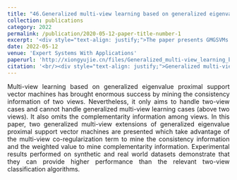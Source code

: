 ```yaml
---
title: "46.Generalized multi-view learning based on generalized eigenvalues proximal support vector machines"
collection: publications
category: 2022
permalink: /publication/2020-05-12-paper-title-number-1
excerpt: '<div style="text-align: justify;">The paper presents GMGSVMs and GMIGSVMs for generalized multi - view learning, uses an alternating algorithm for optimization, and proves their superiority via experiments.</div>'
date: 2022-05-12
venue: 'Expert Systems With Applications'
paperurl: 'http://xiongyujie.cn/files/Generalized_multi-view_learning_based_on_generalized_eigenvalues_proximal_support_vector_machines.pdf'
citation: '<br/><div style="text-align: justify;">Generalized multi-view learning based on generalized eigenvalues proximal support vector machines, X.-J. Xie* and Y.-J. Xiong, Expert Systems with Applications, 2022, 194 (1): 116491</div>'
---
```


<div style="text-align: justify;">Multi-view learning based on generalized eigenvalue proximal support vector machines has brought enormous success by mining the consistency information of two views. Nevertheless, it only aims to handle two-view cases and cannot handle generalized multi-view learning cases (above two views). It also omits the complementarity information among views. In this paper, two generalized multi-view extensions of generalized eigenvalue proximal support vector machines are presented which take advantage of the multi-view co-regularization term to mine the consistency information and the weighted value to mine complementarity information. Experimental results performed on synthetic and real world datasets demonstrate that they can provide higher performance than the relevant two-view classification algorithms.</div>

<br/>
